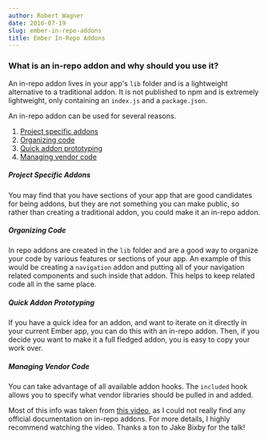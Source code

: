 ```yaml
---
author: Robert Wagner
date: 2016-07-19
slug: ember-in-repo-addons
title: Ember In-Repo Addons
---
```


### What is an in-repo addon and why should you use it?

An in-repo addon lives in your app's `lib` folder and is a lightweight alternative to a traditional addon. It is not published to npm and is extremely lightweight, only containing an `index.js` and a `package.json`.

An in-repo addon can be used for several reasons.

1. [Project specific addons](#project-specific-addons)
1. [Organizing code](#organizing-code)
1. [Quick addon prototyping](#quick-addon-prototyping)
1. [Managing vendor code](#managing-vendor-code)

#### <h5 id="project-specific-addons">Project Specific Addons</h5>

You may find that you have sections of your app that are good candidates for being addons, but they are not something you can make public, so rather than creating a traditional addon, you could make it an in-repo addon.

#### <h5 id="organizing-code">Organizing Code</h5>

In repo addons are created in the `lib` folder and are a good way to organize your code by various features or sections of your app. An example of this would be creating a `navigation` addon and putting all of your navigation related components and such inside that addon. This helps to keep related code all in the same place.

#### <h5 id="quick-addon-prototyping">Quick Addon Prototyping</h5>

If you have a quick idea for an addon, and want to iterate on it directly in your current Ember app, you can do this with an in-repo addon. Then, if you decide you want to make it a full fledged addon, you is easy to copy your work over.

#### <h5 id="managing-vendor-code">Managing Vendor Code</h5>

You can take advantage of all available addon hooks. The `included` hook allows you to specify what vendor libraries should be pulled in and added.


Most of this info was taken from [this video](https://www.youtube.com/watch?v=VYrMs1Zzpqs), as I could not really find any official documentation on in-repo addons. For more details, I highly recommend watching the video. Thanks a ton to Jake Bixby for the talk!
